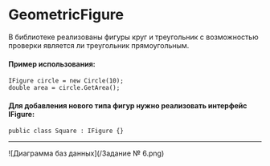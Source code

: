 # GeometricFigure
В библиотеке реализованы фигуры круг и треугольник с возможностью проверки является ли треугольник прямоугольным.
#### Пример использования:
    IFigure circle = new Circle(10);
    double area = circle.GetArea();

#### Для добавления нового типа фигур нужно реализовать интерфейс IFigure: 
    public class Square : IFigure {}

---

![Диаграмма баз данных](/Задание № 6.png)